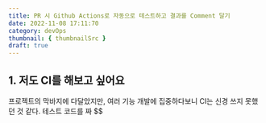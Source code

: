 ```yaml
---
title: PR 시 Github Actions로 자동으로 테스트하고 결과를 Comment 달기 
date: 2022-11-08 17:11:70
category: devOps
thumbnail: { thumbnailSrc }
draft: true
---
```


## 1. 저도 CI를 해보고 싶어요

프로젝트의 막바지에 다달았지만, 여러 기능 개발에 집중하다보니 CI는 신경 쓰지 못했던 것 같다.
테스트 코드를 짜
$$
